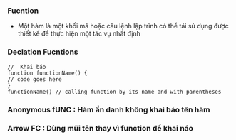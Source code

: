 ### Fucntion 
-   Một hàm là một khối mã hoặc câu lệnh lập trình có thể tái sử dụng được thiết kế để thực hiện một tác vụ nhất định
 ### Declation Fucntions
    //  Khai báo
    function functionName() {
    // code goes here
    }
    functionName() // calling function by its name and with parentheses
### Anonymous fUNC : Hàm ẩn danh không khai báo tên hàm
### Arrow FC : Dùng mũi tên thay vì function để khai náo